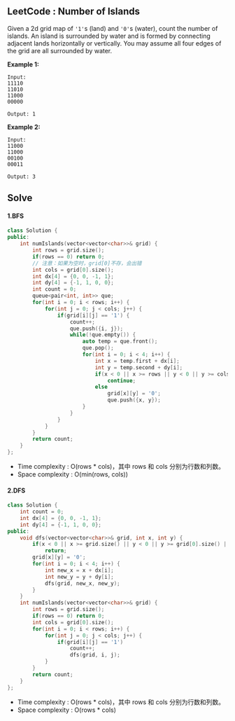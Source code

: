## LeetCode : Number of Islands

Given a 2d grid map of `'1'`s (land) and `'0'`s (water), count the number of islands. An island is surrounded by water and is formed by connecting adjacent lands horizontally or vertically. You may assume all four edges of the grid are all surrounded by water.

**Example 1:**

```
Input:
11110
11010
11000
00000

Output: 1
```

**Example 2:**

```
Input:
11000
11000
00100
00011

Output: 3
```


## Solve


#### 1.BFS

```c++
class Solution {
public:
    int numIslands(vector<vector<char>>& grid) {
        int rows = grid.size();
        if(rows == 0) return 0;
        // 注意：如果为空时，grid[0]不存，会出错
        int cols = grid[0].size();
        int dx[4] = {0, 0, -1, 1};
        int dy[4] = {-1, 1, 0, 0};
        int count = 0;
        queue<pair<int, int>> que;
        for(int i = 0; i < rows; i++) {
            for(int j = 0; j < cols; j++) {
                if(grid[i][j] == '1') {
                    count++;
                    que.push({i, j});   
                    while(!que.empty()) {
                        auto temp = que.front();
                        que.pop();
                        for(int i = 0; i < 4; i++) {
                            int x = temp.first + dx[i];
                            int y = temp.second + dy[i];
                            if(x < 0 || x >= rows || y < 0 || y >= cols || grid[x][y] != '1') 
                                continue;
                            else
                                grid[x][y] = '0';
                                que.push({x, y});
                        }
                    }
                }
            }
        }
        return count;
    }
};
```

* Time complexity : O(rows * cols)，其中 rows 和 cols 分别为行数和列数。
* Space complexity : O(min(rows, cols))


#### 2.DFS

```c++
class Solution {
    int count = 0;
    int dx[4] = {0, 0, -1, 1};
    int dy[4] = {-1, 1, 0, 0};
public:
    void dfs(vector<vector<char>>& grid, int x, int y) {
        if(x < 0 || x >= grid.size() || y < 0 || y >= grid[0].size() || grid[x][y] != '1')
            return;
        grid[x][y] = '0';
        for(int i = 0; i < 4; i++) {
            int new_x = x + dx[i];
            int new_y = y + dy[i];
            dfs(grid, new_x, new_y);
        }
    }
    int numIslands(vector<vector<char>>& grid) {
        int rows = grid.size();
        if(rows == 0) return 0;
        int cols = grid[0].size();
        for(int i = 0; i < rows; i++) {
            for(int j = 0; j < cols; j++) {
                if(grid[i][j] == '1')
                    count++;
                    dfs(grid, i, j);
            }
        }
        return count;
    }
};
```

* Time complexity : O(rows * cols)，其中 rows 和 cols 分别为行数和列数。
* Space complexity : O(rows * cols)

